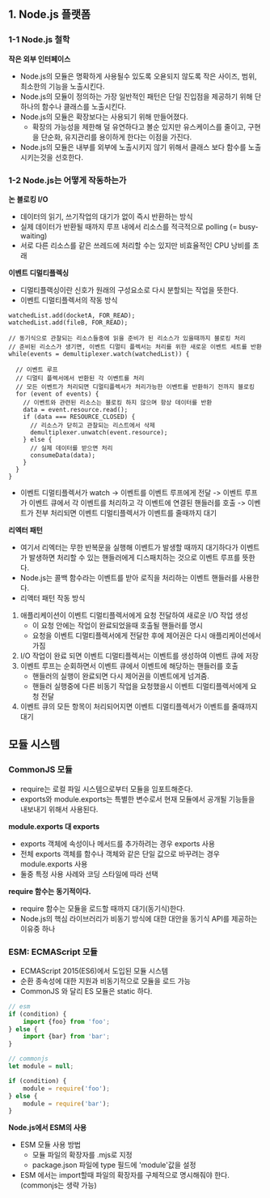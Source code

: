 ## 1. Node.js 플랫폼

### 1-1 Node.js 철학

**작은 외부 인터페이스**

- Node.js의 모듈은 명확하게 사용될수 있도록 오욛되지 않도록 작은 사이즈, 범위, 최소한의 기능을 노출시킨다.
- Node.js의 모듈이 정의하는 가장 일반적인 패턴은 단일 진입점을 제공하기 위해 단 하나의 함수나 클래스를 노출시킨다.
- Node.js의 모듈은 확장보다는 사용되기 위해 만들어졌다.
  - 확장의 가능성을 제한해 덜 유연하다고 볼순 있지만 유스케이스를 줄이고, 구현을 단순화, 유지관리를 용이하게 한다는 이점을 가진다.
- Node.js의 모듈은 내부를 외부에 노출시키지 않기 위해서 클래스 보다 함수를 노출시키는것을 선호한다.

### 1-2 Node.js는 어떻게 작동하는가

**논 블로킹 I/O**

- 데이터의 읽기, 쓰기작업의 대기가 없이 즉시 반환하는 방식
- 실제 데이터가 반환될 때까지 루프 내에서 리소스를 적극적으로 polling (= busy-waiting) 
- 서로 다른 리소스를 같은 쓰레드에 처리할 수는 있지만 비효율적인 CPU 낭비를 초래

**이벤트 디멀티플렉싱**

- 디멀티플랙싱이란 신호가 원래의 구성요소로 다시 분할되는 작업을 뜻한다.
- 이벤트 디멀티플렉서의 작동 방식
```
watchedList.add(docketA, FOR_READ); 
watchedList.add(fileB, FOR_READ);

// 동기식으로 관찰되는 리소스들중에 읽을 준비가 된 리소스가 있을때까지 블로킹 처리
// 준비된 리소스가 생기면, 이벤트 디멀티 플렉서는 처리를 위한 새로운 이벤트 세트를 반환
while(events = demultiplexer.watch(watchedList)) { 
  
  // 이벤트 루프
  // 디멀티 플렉서에서 반환된 각 이벤트를 처리
  // 모든 이벤트가 처리되면 디멀티플렉서가 처리가능한 이벤트를 반환하기 전까지 블로킹
  for (event of events) { 
    // 이벤트와 관련된 리소스는 블로킹 하지 않으며 항상 데이터를 반환
    data = event.resource.read();
    if (data === RESOURCE_CLOSED) {
      // 리소스가 닫히고 관찰되는 리스트에서 삭제
      demultiplexer.unwatch(event.resource);
    } else {
      // 실제 데이터를 받으면 처리
      consumeData(data);
    }
  }
}

```
- 이벤트 디멀티플렉서가 watch -> 이벤트를 이벤트 루프에게 전달 -> 이벤트 루프가 이벤트 큐에서 각 이벤트를 처리하고 각 이벤트에 연결된 핸들러를 호출 -> 이벤트가 전부 처리되면 이벤트 디멀티플렉서가 이벤트를 줄때까지 대기

**리엑터 패턴**

- 여기서 리엑터는 무한 반복문을 실행해 이벤트가 발생할 때까지 대기하다가 이벤트가 발생하면 처리할 수 있는 핸들러에게 디스패치하는 것으로 이벤트 루프를 뜻한다.
- Node.js는 콜백 함수라는 이벤트를 받아 로직을 처리하는 이벤트 핸들러를 사용한다.
- 리액터 패턴 작동 방식
1. 애플리케이션이 이벤트 디멀티플렉서에게 요청 전달하여 새로운 I/O 작업 생성
   - 이 요청 안에는 작업이 완료되었을때 호출될 핸들러를 명시
   - 요청을 이벤트 디멀티플렉서에게 전달한 후에 제어권은 다시 애플리케이션에서 가짐
2. I/O 작업이 완료 되면 이벤트 디멀티플렉서는 이벤트를 생성하여 이벤트 큐에 저장
3. 이벤트 루프는 순회하면서 이벤트 큐에서 이벤트에 해당하는 핸들러를 호출
   - 핸들러의 실행이 완료되면 다시 제어권을 이벤트에게 넘겨줌.
   - 핸들러 실행중에 다른 비동기 작업을 요청했을시 이벤트 디멀티플렉서에게 요청 전달
4. 이벤트 큐의 모든 항목이 처리되어지면 이벤트 디멀티플렉서가 이벤트를 줄때까지 대기

## 모듈 시스템

### CommonJS 모듈
- require는 로컬 파일 시스템으로부터 모듈을 임포트해준다.
- exports와 module.exports는 특별한 변수로서 현재 모듈에서 공개될 기능들을 내보내기 위해서 사용된다.

**module.exports 대 exports**
- exports 객체에 속성이나 메서드를 추가하려는 경우 exports 사용 
- 전체 exports 객체를 함수나 객체와 같은 단일 값으로 바꾸려는 경우 module.exports 사용 
- 둘중 특정 사용 사례와 코딩 스타일에 따라 선택

**require 함수는 동기적이다.**

- require 함수는 모듈을 로드할 때까지 대기(동기식)한다.
- Node.js의 핵심 라이브러리가 비동기 방식에 대한 대안을 동기식 API를 제공하는 이유중 하나

### ESM: ECMAScript 모듈
- ECMAScript 2015(ES6)에서 도입된 모듈 시스템
- 순환 종속성에 대한 지원과 비동기적으로 모듈을 로드 가능
- CommonJS 와 달리 ES 모듈은 static 하다.
```js
// esm
if (condition) {
    import {foo} from 'foo';
} else {
    import {bar} from 'bar';
}
```

```js
// commonjs
let module = null;

if (condition) {
    module = require('foo');
} else {
    module = require('bar');
}
```

**Node.js에서 ESM의 사용**
- ESM 모듈 사용 방법
  - 모듈 파일의 확장자를 .mjs로 지정
  - package.json 파일에 type 필드에 'module'값을 설정
- ESM 에서는 import할때 파일의 확장자를 구체적으로 명시해줘야 한다. (commonjs는 생략 가능)


